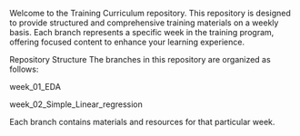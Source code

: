 Welcome to the Training Curriculum repository. 
This repository is designed to provide structured and comprehensive training materials on a weekly basis. Each branch represents a specific week in the training program, offering focused content to enhance your learning experience.

Repository Structure
The branches in this repository are organized as follows:

week_01_EDA


week_02_Simple_Linear_regression





Each branch contains materials and resources for that particular week.
